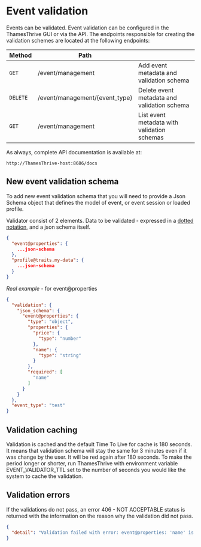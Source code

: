 # Event validation

Events can be validated. Event validation can be configured in the ThamesThrive GUI or via the API. The endpoints
responsible for creating the validation schemes are located at the following endpoints:

| Method      | Path                                  |                                             |
| ----------- | --------------------------------------|---------------------------------------------|
| `GET`       | /event/management                     | Add event metadata and validation schema    |
| `DELETE`    | /event/management/{event_type}        | Delete event metadata and validation schema |
| `GET`       | /event/management                     | List event metadata with validation schemas |

As always, complete API documentation is available at:

```
http://ThamesThrive-host:8686/docs
```

## New event validation schema

To add new event validation schema that you will need to provide a Json Schema object that defines the model of event,
or event session or loaded profile.

Validator consist of 2 elements. Data to be validated - expressed in a [dotted notation](../notations/dot_notation.md), and a
json schema itself.

```json
{
  "event@properties": {
    ...json-schema
  },
  "profile@traits.my-data": {
    ...json-schema
  }
}
```

*Real example* - for event@properties

```json
{
  "validation": {
    "json_schema": {
      "event@properties": {
        "type": "object",
        "properties": {
          "price": {
            "type": "number"
          },
          "name": {
            "type": "string"
          }
        },
        "required": [
          "name"
        ]
      }
    }
  },
  "event_type": "test"
}
```

## Validation caching

Validation is cached and the default Time To Live for cache is 180 seconds. It means that validation schema will stay
the same for 3 minutes even if it was change by the user. It will be red again after 180 seconds. To make the period
longer or shorter, run ThamesThrive with environment variable EVENT_VALIDATOR_TTL set to the number of seconds you would
like the system to cache the validation.

## Validation errors

If the validations do not pass, an error 406 - NOT ACCEPTABLE status is returned with the information on the reason why
the validation did not pass.

```json
{
  "detail": "Validation failed with error: event@properties: 'name' is a required property...."
}
```
